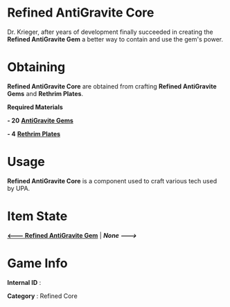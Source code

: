 # Refined AntiGravite Core

Dr. Krieger, after years of development finally succeeded in creating the **Refined AntiGravite Gem** a better way to contain and use the gem's power.

# Obtaining

**Refined AntiGravite Core** are obtained from crafting **Refined AntiGravite Gems** and **Rethrim Plates**.

**Required Materials**

**- 20** [**AntiGravite Gems**](https://github.com/AlphaMC0/Lone-Martian/blob/main/Refined%20AntiGravite%20Gem.md) 

**- 4** [**Rethrim Plates**]()

# Usage

**Refined AntiGravite Core** is a component used to craft various tech used by UPA.

# Item State

[**<--- Refined AntiGravite Gem**](https://github.com/AlphaMC0/Lone-Martian/blob/main/Refined%20AntiGravite%20Gem.md) | ***None --->***

# Game Info

**Internal ID** : 

**Category** : Refined Core
